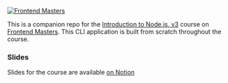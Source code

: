 [![Frontend Masters](https://static.frontendmasters.com/assets/brand/logos/full.png)][fem]

This is a companion repo for the [Introduction to Node.js, v3][course] course on [Frontend Masters][fem]. This CLI application is built from scratch throughout the course.

### Slides

Slides for the course are available [on Notion][slides]

[fem]: https://frontendmasters.com
[course]: https://frontendmasters.com/courses/node-js-v3/
[slides]: https://scottmoss.notion.site/scottmoss/Intro-to-Node-js-V3-7c8e4ccaebf94b839f425fff13dcc44c

